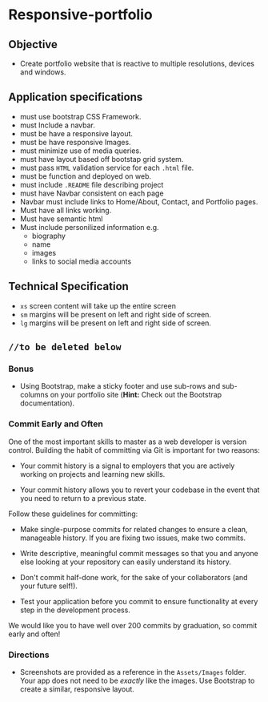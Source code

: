 # Responsive-portfolio

## Objective
- Create portfolio website that is reactive to multiple resolutions, devices and windows.
	

## Application specifications
- must use bootstrap CSS Framework. 
- must Include a navbar.
- must be have a responsive layout.
- must be have responsive Images.
- must minimize use of media queries.
- must have layout based off bootstap grid system.
- must pass `HTML` validation service for each `.html` file.
- must be function and deployed on web.
- must include `.README` file describing project
- must have Navbar consistent on each page
- Navbar must include links to Home/About, Contact, and Portfolio pages.
- Must have all links working.
- Must have semantic html
- Must include personilized information e.g. 
	- biography
	- name
	- images
	- links to social media accounts
	

## Technical Specification
- `xs` screen content will take up the entire screen
- `sm` margins will be present on left and right side of screen.
- `lg` margins will be present on left and right side of screen.


`//to be deleted below `
---
### Bonus

* Using Bootstrap, make a sticky footer and use sub-rows and sub-columns on your portfolio site (**Hint:** Check out the Bootstrap documentation).


### Commit Early and Often

One of the most important skills to master as a web developer is version control. Building the habit of committing via Git is important for two reasons:

* Your commit history is a signal to employers that you are actively working on projects and learning new skills.

* Your commit history allows you to revert your codebase in the event that you need to return to a previous state.

Follow these guidelines for committing:

* Make single-purpose commits for related changes to ensure a clean, manageable history. If you are fixing two issues, make two commits.

* Write descriptive, meaningful commit messages so that you and anyone else looking at your repository can easily understand its history.

* Don't commit half-done work, for the sake of your collaborators (and your future self!).

* Test your application before you commit to ensure functionality at every step in the development process.

We would like you to have well over 200 commits by graduation, so commit early and often!


### Directions

* Screenshots are provided as a reference in the `Assets/Images` folder. Your app does not need to be _exactly_ like the images. Use Bootstrap to create a similar, responsive layout.